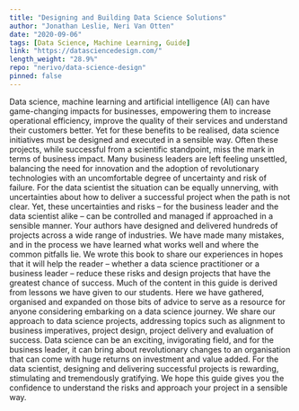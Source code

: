 ```yaml
---
title: "Designing and Building Data Science Solutions"
author: "Jonathan Leslie, Neri Van Otten"
date: "2020-09-06"
tags: [Data Science, Machine Learning, Guide]
link: "https://datasciencedesign.com/"
length_weight: "28.9%"
repo: "nerivo/data-science-design"
pinned: false
---
```


Data science, machine learning and artificial intelligence (AI) can have game-changing impacts for businesses, empowering them to increase operational efficiency, improve the quality of their services and understand their customers better. Yet for these benefits to be realised, data science initiatives must be designed and executed in a sensible way. Often these projects, while successful from a scientific standpoint, miss the mark in terms of business impact. Many business leaders are left feeling unsettled, balancing the need for innovation and the adoption of revolutionary technologies with an uncomfortable degree of uncertainty and risk of failure. For the data scientist the situation can be equally unnerving, with uncertainties about how to deliver a successful project when the path is not clear. Yet, these uncertainties and risks – for the business leader and the data scientist alike – can be controlled and managed if approached in a sensible manner. Your authors have designed and delivered hundreds of projects across a wide range of industries. We have made many mistakes, and in the process we have learned what works well and where the common pitfalls lie. We wrote this book to share our experiences in hopes that it will help the reader – whether a data science practitioner or a business leader – reduce these risks and design projects that have the greatest chance of success. Much of the content in this guide is derived from lessons we have given to our students. Here we have gathered, organised and expanded on those bits of advice to serve as a resource for anyone considering embarking on a data science journey. We share our approach to data science projects, addressing topics such as alignment to business imperatives, project design, project delivery and evaluation of success. Data science can be an exciting, invigorating field, and for the business leader, it can bring about revolutionary changes to an organisation that can come with huge returns on investment and value added. For the data scientist, designing and delivering successful projects is rewarding, stimulating and tremendously gratifying. We hope this guide gives you the confidence to understand the risks and approach your project in a sensible way.
